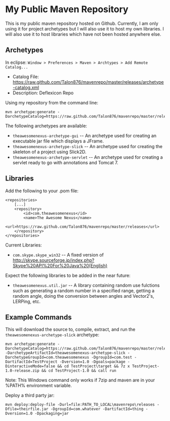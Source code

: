 My Public Maven Repository
==========================
This is my public maven repository hosted on Github. Currently, I am only using it for project archetypes but I will also use it to host my own libraries. I will also use it to host libraries which have not been hosted anywhere else.


Archetypes
---------

In eclipse: `Window > Preferences > Maven > Archtypes > Add Remote Catalog...`

* Catalog File: https://raw.github.com/Talon876/mavenrepo/master/releases/archetype-catalog.xml
* Description: Deflexicon Repo

Using my repository from the command line:
	
	mvn archetype:generate -DarchetypeCatalog=https://raw.github.com/Talon876/mavenrepo/master/releases/
	
The following archetypes are available:

* `theawesomenexus-archetype-gui` -- An archetype used for creating an executable jar file which displays a JFrame.
* `theawesomenexus-archetype-slick` -- An archetype used for creating the skeleton of a project using Slick2D.
* `theawesomenexus-archetype-servlet` -- An archetype used for creating a servlet ready to go with annotations and Tomcat 7.

	
Libraries
---------

Add the following to your .pom file:

	<repositories>
		[...]
		<repository>
			<id>com.theawesomenexus</id>
			<name>The Awesome Nexus</name>
			<url>https://raw.github.com/Talon876/mavenrepo/master/releases</url>
		</repository>
	</repositories>
	
Current Libraries:

* `com.skype.skype_win32` -- A fixed version of http://skype.sourceforge.jp/index.php?Skype%20API%20For%20Java%20(English)
	
Expect the following libraries to be added in the near future:

* `theawesomenexus.util.jar` -- A library containing random use fulctions such as generating a random number in a specified range, getting a random angle, doing the conversion between angles and Vector2's, LERPing, etc.

Example Commands
----------------

This will download the source to, compile, extract, and run the `theawesomenexus-archetype-slick` archetype:
	
	mvn archetype:generate -DarchetypeCatalog=https://raw.github.com/Talon876/mavenrepo/master/releases/ -DarchetypeArtifactId=theawesomenexus-archetype-slick -DarchetypeGroupId=com.theawesomenexus -DgroupId=com.test -DartifactId=TestProject -Dversion=1.0 -Dgoals=package -DinteractiveMode=false && cd TestProject\target && 7z x TestProject-1.0-release.zip && cd TestProject-1.0 && call run

Note: This Windows command only works if 7zip and maven are in your %PATH% environment variable.

Deploy a third party jar:
	
	mvn deploy:deploy-file -Durl=file:PATH_TO_LOCAL\mavenrepo\releases -Dfile=theirfile.jar -DgroupId=com.whatever -DartifactId=thing -Dversion=1.0 -Dpackaging=jar
